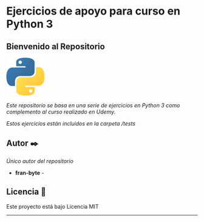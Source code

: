 # Ejercicios de apoyo para curso en Python 3
## Bienvenido al Repositorio

<img src="mdArchives/p.png" width="100" height="100" />

_Este repositorio se basa en una serie de ejercicios en Python 3
como complemento al curso realizado en Udemy._

_Estos ejercicios están incluidos en la carpeta  /tests_

## Autor ✒️

_Único autor del repositorio_

* **fran-byte** -

## Licencia 📄

Este proyecto está bajo Licencia MIT

---
